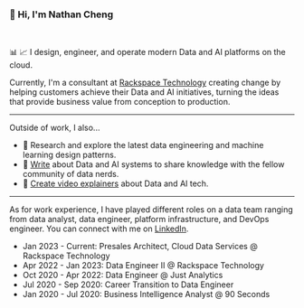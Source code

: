 ### 👋 Hi, I'm Nathan Cheng
</br>

📊 📈 I design, engineer, and operate modern Data and AI platforms on the cloud. 

Currently, I'm a consultant at [Rackspace Technology](https://www.rackspace.com) creating change by helping customers achieve their Data and AI initiatives, turning the ideas that provide business value from conception to production.

---
Outside of work, I also... 
- 🔭 Research and explore the latest data engineering and machine learning design patterns.
- 📝 [Write](https://natworkeffects.com) about Data and AI systems to share knowledge with the fellow community of data nerds.
- 🎦 [Create video explainers](https://www.youtube.com/channel/UC20uWyMd7SaHw-VLl1UgFbQ) about Data and AI tech.

___
As for work experience, I have played different roles on a data team ranging from data analyst, data engineer, platform infrastructure, and DevOps engineer. You can connect with me on [LinkedIn](https://www.linkedin.com/in/nathancheng-data).
- Jan 2023 - Current: Presales Architect, Cloud Data Services @ Rackspace Technology
- Apr 2022 - Jan 2023: Data Engineer II @ Rackspace Technology
- Oct 2020 - Apr 2022: Data Engineer @ Just Analytics
- Jul 2020 - Sep 2020: Career Transition to Data Engineer
- Jan 2020 - Jul 2020: Business Intelligence Analyst @ 90 Seconds
